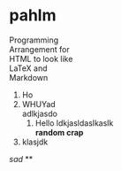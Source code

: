 # pahlm
Programming   
Arrangement for   
HTML to look like   
LaTeX and   
Markdown   
<!--  -->
1. Ho
2. WHUYad    
adlkjasdo
   1. Hello
ldkjasldaslkaslk     
**random crap**    
1. klasjdk           

*sad*
**